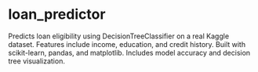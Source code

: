 # loan_predictor
Predicts loan eligibility using DecisionTreeClassifier on a real Kaggle dataset. Features include income, education, and credit history. Built with scikit-learn, pandas, and matplotlib. Includes model accuracy and decision tree visualization.
